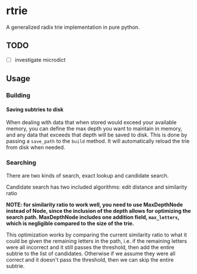 # rtrie

A generalized radix trie implementation in pure python.

## TODO

- [ ] investigate microdict

## Usage

### Building

#### Saving subtries to disk

When dealing with data that when stored would exceed your available memory, you can define the max depth you want to maintain in memory, and any data that exceeds that depth will be saved to disk. This is done by passing a `save_path` to the `build` method. It will automatically reload the trie from disk when needed.

### Searching

There are two kinds of search, exact lookup and candidate search.

Candidate search has two included algorithms: edit distance and similarity ratio

**NOTE: for similarity ratio to work well, you need to use MaxDepthNode instead of Node, since the inclusion of the depth allows for optimizing the search path. MaxDepthNode includes one addition field, `max_letters`, which is negligible compared to the size of the trie.**

This optimization works by comparing the current similarity ratio to what it could be given the remaining letters in the path, i.e. if the remaining letters were all incorrect and it still passes the threshold, then add the entire subtrie to the list of candidates. Otherwise if we assume they were all correct and it doesn't pass the threshold, then we can skip the entire subtrie.